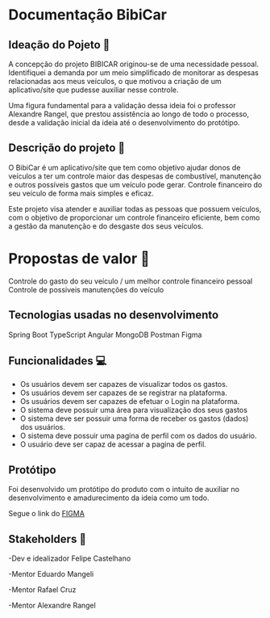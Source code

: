 # Documentação BibiCar 

## Ideação do Pojeto 🤯

A concepção do projeto BIBICAR originou-se de uma necessidade pessoal. Identifiquei a demanda por um meio simplificado de monitorar as despesas relacionadas aos meus veículos, o que motivou a criação de um aplicativo/site que pudesse auxiliar nesse controle.

Uma figura fundamental para a validação dessa ideia foi o professor Alexandre Rangel, que prestou assistência ao longo de todo o processo, desde a validação inicial da ideia até o desenvolvimento do protótipo.

## Descrição do projeto 🚗
O BibiCar é um aplicativo/site que tem como objetivo ajudar donos de veículos a ter um controle maior das despesas de combustível, manutenção e outros possíveis gastos que um veículo pode gerar.
Controle financeiro do seu veículo de forma mais simples e eficaz. 

Este projeto visa atender e auxiliar todas as pessoas que possuem veículos, com o objetivo de proporcionar um controle financeiro eficiente, bem como a gestão da manutenção e do desgaste dos seus veículos.

# Propostas de valor 💎

Controle do gasto do seu veículo / um melhor controle financeiro pessoal
Controle de possiveis manutenções do veículo


## Tecnologias usadas no desenvolvimento

Spring Boot
TypeScript
Angular
MongoDB
Postman
Figma

## Funcionalidades 💻
- Os usuários devem ser capazes de visualizar todos os gastos.
- Os usuários devem ser capazes de se registrar na plataforma.
- Os usuários devem ser capazes de efetuar o Login na plataforma.
- O sistema deve possuir uma área para visualização dos seus gastos
- O sistema deve ser possuir uma forma de receber os gastos (dados) dos usuários.
- O sistema deve possuir uma pagina de perfil com os dados do usuário.
- O usuário deve ser capaz de acessar a pagina de perfil.

## Protótipo 

Foi desenvolvido um protótipo do produto com o intuito de auxiliar no desenvolvimento e amadurecimento da ideia como um todo.

Segue o link do [FIGMA](https://www.figma.com/proto/qiTKOkZHn68bZvXa71aeDm/Prototipo-APP?node-id=0-1&t=dVvPtcVMCNq54KIp-1)

## Stakeholders 👥
-Dev e idealizador  Felipe Castelhano

-Mentor Eduardo Mangeli

-Mentor Rafael Cruz

-Mentor  Alexandre Rangel
